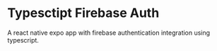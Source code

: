 # Typesctipt Firebase Auth 
A react native expo app with firebase authentication integration using typescript.
